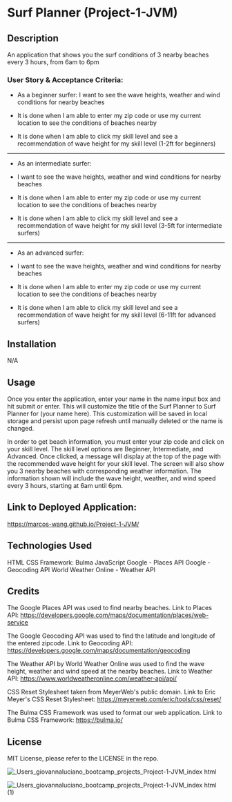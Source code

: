 # Surf Planner (Project-1-JVM)

## Description

An application that shows you the surf conditions of 3 nearby beaches every 3 hours, from 6am to 6pm

### User Story & Acceptance Criteria:

* As a beginner surfer:
 I want to see the wave heights, weather and wind conditions for nearby beaches

* It is done when I am able to enter my zip code or use my current location to see the conditions of beaches nearby
* It is done when I am able to click my skill level and see a recommendation of wave height for my skill level (1-2ft for beginners)
---
* As an intermediate surfer:
* I want to see the wave heights, weather and wind conditions for nearby beaches

* It is done when I am able to enter my zip code or use my current location to see the conditions of beaches nearby
* It is done when I am able to click my skill level and see a recommendation of wave height for my skill level (3-5ft for intermediate surfers)
---
* As an advanced surfer:
* I want to see the wave heights, weather and wind conditions for nearby beaches

* It is done when I am able to enter my zip code or use my current location to see the conditions of beaches nearby
* It is done when I am able to click my skill level and see a recommendation of wave height for my skill level (6-11ft for advanced surfers)

## Installation

N/A

## Usage

Once you enter the application, enter your name in the name input box and hit submit or enter. This will customize the title of the Surf Planner to Surf Planner for (your name here). This customization will be saved in local storage and persist upon page refresh until manually deleted or the name is changed. 

In order to get beach information, you must enter your zip code and click on your skill level. The skill level options are Beginner, Intermediate, and Advanced. Once clicked, a message will display at the top of the page with the recommended wave height for your skill level. The screen will also show you 3 nearby beaches with corresponding weather information. The information shown will include the wave height, weather, and wind speed every 3 hours, starting at 6am until 6pm. 

## Link to Deployed Application:

https://marcos-wang.github.io/Project-1-JVM/

## Technologies Used

HTML
CSS Framework: Bulma
JavaScript
Google - Places API
Google - Geocoding API
World Weather Online - Weather API

## Credits

The Google Places API was used to find nearby beaches. Link to Places API: https://developers.google.com/maps/documentation/places/web-service

The Google Geocoding API was used to find the latitude and longitude of the entered zipcode. Link to Geocoding API: https://developers.google.com/maps/documentation/geocoding

The Weather API by World Weather Online was used to find the wave height, weather and wind speed at the nearby beaches. Link to Weather API: https://www.worldweatheronline.com/weather-api/api/

CSS Reset Stylesheet taken from MeyerWeb's public domain. Link to Eric Meyer's CSS Reset Stylesheet: https://meyerweb.com/eric/tools/css/reset/

The Bulma CSS Framework was used to format our web application. Link to Bulma CSS Framework: https://bulma.io/

## License

MIT License, please refer to the LICENSE in the repo.

![_Users_giovannaluciano_bootcamp_projects_Project-1-JVM_index html](https://github.com/Marcos-Wang/Project-1-JVM/assets/141793843/e0d8e715-d065-420c-95d1-5d11102dacfd)

![_Users_giovannaluciano_bootcamp_projects_Project-1-JVM_index html (1)](https://github.com/Marcos-Wang/Project-1-JVM/assets/141793843/61f5c54a-3629-48f5-84d7-9f367d8a0463)
